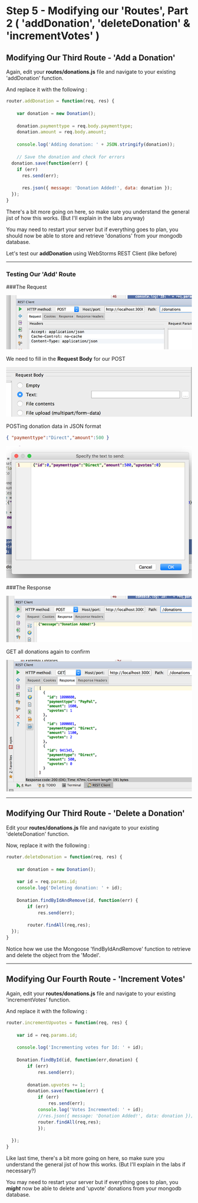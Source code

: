 # Step 5 - Modifying our 'Routes', Part 2 ( 'addDonation', 'deleteDonation' & 'incrementVotes' )

## Modifying Our Third Route - 'Add a Donation'

Again, edit your **routes/donations.js** file and navigate to your existing 'addDonation' function.

And replace it with the following :

```javascript
router.addDonation = function(req, res) {

    var donation = new Donation();
    
    donation.paymenttype = req.body.paymenttype;
    donation.amount = req.body.amount;

    console.log('Adding donation: ' + JSON.stringify(donation));
    
    // Save the donation and check for errors
  donation.save(function(err) {
    if (err)
      res.send(err);

      res.json({ message: 'Donation Added!', data: donation });
  });
}
```
There's a bit more going on here, so make sure you understand the general jist of how this works. (But I'll explain in the labs anyway)

You may need to restart your server but if everything goes to plan, you should now be able to store and retrieve 'donations' from your mongodb database.


Let's test our **addDonation** using WebStorms REST Client (like before)

---

### Testing Our 'Add' Route


###The Request

![](../lab02/images/lab02s27.png)

We need to fill in the **Request Body** for our POST

![](../lab02/images/lab02s28.png)

POSTing donation data in JSON format

~~~json
{ "paymenttype":"Direct","amount":500 }
~~~

![](../lab02/images/lab02s29.png)


###The Response

![](../lab02/images/lab02s30.png)

GET all donations again to confirm

![](../lab02/images/lab02s31.png)


---
## Modifying Our Third Route - 'Delete a Donation'

Edit your **routes/donations.js** file and navigate to your existing 'deleteDonation' function.

Now, replace it with the following :

```javascript
router.deleteDonation = function(req, res) {

    var donation = new Donation();

    var id = req.params.id;
    console.log('Deleting donation: ' + id);
    
    Donation.findByIdAndRemove(id, function(err) {
        if (err)
            res.send(err);

        router.findAll(req,res);
  });
}
```

Notice how we use the Mongoose 'findByIdAndRemove' function to retrieve and delete the object from the 'Model'.

---
## Modifying Our Fourth Route - 'Increment Votes'

Again, edit your **routes/donations.js** file and navigate to your existing 'incrementVotes' function.

And replace it with the following :

```javascript
router.incrementUpvotes = function(req, res) {

    var id = req.params.id;
    
    console.log('Incrementing votes for Id: ' + id);
    
    Donation.findById(id, function(err,donation) {
        if (err)
            res.send(err);

        donation.upvotes += 1;
        donation.save(function(err) {
            if (err)
                res.send(err);
            console.log('Votes Incremented: ' + id);
            //res.json({ message: 'Donation Added!', data: donation });
            router.findAll(req,res); 
            }); 

  });
}
```
Like last time, there's a bit more going on here, so make sure you understand the general jist of how this works. (But I'll explain in the labs if necessary?)

You may need to restart your server but if everything goes to plan, you ***might*** now be able to delete and 'upvote' donations from your mongodb database.